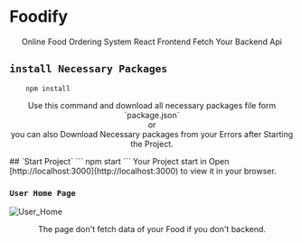 # Foodify
<p align="center">
Online Food Ordering System React Frontend Fetch Your Backend Api
</p>

## `install Necessary Packages`
```
    npm install
```
<p align="center">
    Use this command and download all necessary packages file form `package.json`<br>
or <br>
you can also Download Necessary packages from your Errors after Starting the Project.
</p>
## `Start Project`
```
    npm start
```
Your Project start in
Open [http://localhost:3000](http://localhost:3000) to view it in your browser.

### `User Home Page`
![User_Home](https://github.com/itsVir/Foodify/assets/98551867/78e0ec64-f830-42bd-9fac-010e65f0e8ef)
<p align="center">
The page don't fetch data of your Food if you don't backend.
</p>



